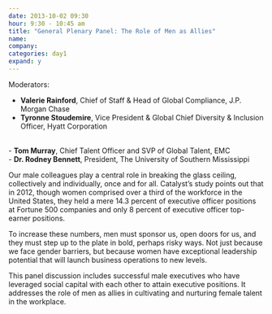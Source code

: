 ```yaml
---
date: 2013-10-02 09:30
hour: 9:30 - 10:45 am
title: "General Plenary Panel: The Role of Men as Allies"
name: 
company:
categories: day1
expand: y
---
```

Moderators: <br/>
- <strong>Valerie Rainford</strong>, Chief of Staff & Head of Global Compliance,  J.P. Morgan Chase <br/>
- <strong>Tyronne Stoudemire</strong>, Vice President & Global Chief Diversity & Inclusion Officer, Hyatt Corporation
 <br/>
- <strong>Tom Murray</strong>, Chief Talent Officer and SVP of Global Talent, EMC <br/>
- <strong>Dr. Rodney Bennett</strong>, President, The University of 
Southern Mississippi
 <br/>


Our male colleagues play a central role in breaking the glass ceiling, collectively and individually, once and for all. Catalyst’s study points out that in 2012, though women comprised over a third of the
workforce in the United States, they held a mere 14.3 percent of executive officer positions at Fortune 500 companies and
only 8 percent of executive officer top-earner positions.

To increase these numbers, men must sponsor us, open doors for us, and they must step up to the plate in bold, perhaps risky ways. Not just because we face gender barriers, but because women have exceptional leadership potential that will launch business operations to new levels.

This panel discussion includes successful male executives who have leveraged social capital with each other to attain executive positions. It addresses the role of men as allies in cultivating and nurturing female talent in the workplace.      
